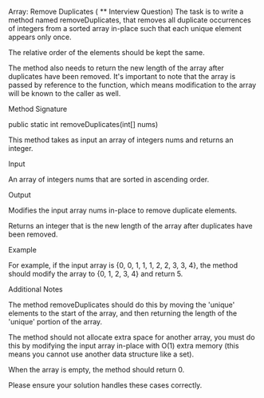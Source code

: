 Array: Remove Duplicates ( ** Interview Question)
The task is to write a method named removeDuplicates, that removes all duplicate occurrences of integers from a sorted array in-place such that each unique element appears only once.

The relative order of the elements should be kept the same.

The method also needs to return the new length of the array after duplicates have been removed. It's important to note that the array is passed by reference to the function, which means modification to the array will be known to the caller as well.



Method Signature

public static int removeDuplicates(int[] nums)


This method takes as input an array of integers nums and returns an integer.



Input

An array of integers nums that are sorted in ascending order.



Output

Modifies the input array nums in-place to remove duplicate elements.

Returns an integer that is the new length of the array after duplicates have been removed.



Example

For example, if the input array is {0, 0, 1, 1, 1, 2, 2, 3, 3, 4}, the method should modify the array to {0, 1, 2, 3, 4} and return 5.



Additional Notes

The method removeDuplicates should do this by moving the 'unique' elements to the start of the array, and then returning the length of the 'unique' portion of the array.

The method should not allocate extra space for another array, you must do this by modifying the input array in-place with O(1) extra memory (this means you cannot use another data structure like a set).

When the array is empty, the method should return 0.



Please ensure your solution handles these cases correctly.

